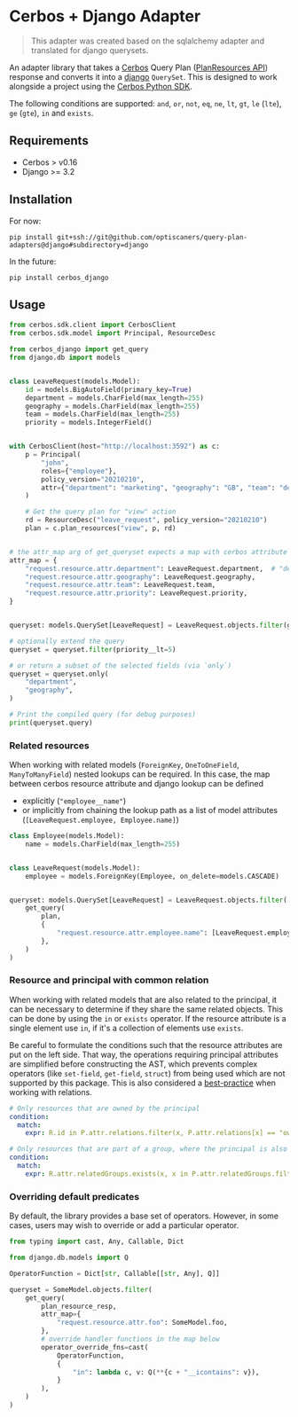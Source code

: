 # Cerbos + Django Adapter

> This adapter was created based on the sqlalchemy adapter and translated for django querysets.

An adapter library that takes a [Cerbos](https://cerbos.dev) Query Plan ([PlanResources API](https://docs.cerbos.dev/cerbos/latest/api/index.html#resources-query-plan)) response and converts it into a [django](https://djangoproject.com) `QuerySet`. This is designed to work alongside a project using the [Cerbos Python SDK](https://github.com/cerbos/cerbos-sdk-python).

The following conditions are supported: `and`, `or`, `not`, `eq`, `ne`, `lt`, `gt`, `le` (`lte`), `ge` (`gte`), `in` and `exists`.

## Requirements
- Cerbos > v0.16
- Django >= 3.2

## Installation
For now:
```
pip install git+ssh://git@github.com/optiscaners/query-plan-adapters@django#subdirectory=django
```

In the future:
```
pip install cerbos_django
```

## Usage


```python
from cerbos.sdk.client import CerbosClient
from cerbos.sdk.model import Principal, ResourceDesc

from cerbos_django import get_query
from django.db import models


class LeaveRequest(models.Model):
    id = models.BigAutoField(primary_key=True)
    department = models.CharField(max_length=255)
    geography = models.CharField(max_length=255)
    team = models.CharField(max_length=255)
    priority = models.IntegerField()


with CerbosClient(host="http://localhost:3592") as c:
    p = Principal(
        "john",
        roles={"employee"},
        policy_version="20210210",
        attr={"department": "marketing", "geography": "GB", "team": "design"},
    )

    # Get the query plan for "view" action
    rd = ResourceDesc("leave_request", policy_version="20210210")
    plan = c.plan_resources("view", p, rd)


# the attr_map arg of get_queryset expects a map with cerbos attribute strings mapped to the field lookup (str) or model-attribute
attr_map = {
    "request.resource.attr.department": LeaveRequest.department,  # "department" is also allowed
    "request.resource.attr.geography": LeaveRequest.geography,
    "request.resource.attr.team": LeaveRequest.team,
    "request.resource.attr.priority": LeaveRequest.priority,
}


queryset: models.QuerySet[LeaveRequest] = LeaveRequest.objects.filter(get_query(plan, attr_map))

# optionally extend the query
queryset = queryset.filter(priority__lt=5)

# or return a subset of the selected fields (via `only`)
queryset = queryset.only(
    "department",
    "geography",
)

# Print the compiled query (for debug purposes)
print(queryset.query)
```

### Related resources

When working with related models (`ForeignKey`, `OneToOneField`, `ManyToManyField`) nested lookups can be required.
In this case, the map between cerbos resource attribute and django lookup can be defined
* explicitly (`"employee__name"`)
* or implicitly from chaining the lookup path as a list of model attributes (`[LeaveRequest.employee, Employee.name]`) 

```python
class Employee(models.Model):
    name = models.CharField(max_length=255)


class LeaveRequest(models.Model):
    employee = models.ForeignKey(Employee, on_delete=models.CASCADE)


queryset: models.QuerySet[LeaveRequest] = LeaveRequest.objects.filter(
    get_query(
        plan,
        {
            "request.resource.attr.employee.name": [LeaveRequest.employee, Employee.name],  # or "employee__name"
        },
    )
)

```

### Resource and principal with common relation

When working with related models that are also related to the principal, it can be necessary to determine if they share the same related objects.
This can be done by using the `in` or `exists` operator. If the resource attribute is a single element use `in`, if it's a collection of elements use `exists`. 

Be careful to formulate the conditions such that the resource attributes are put on the left side. 
That way, the operations requiring principal attributes are simplified before constructing the AST, which prevents complex operators (like `set-field`, `get-field`, `struct`) from being used which are not supported by this package.
This is also considered a [best-practice](https://docs.cerbos.dev/cerbos/latest/policies/best_practices#_map_of_relations) when working with relations.


```yaml
# Only resources that are owned by the principal 
condition:
  match:
    expr: R.id in P.attr.relations.filter(x, P.attr.relations[x] == "owner")

# Only resources that are part of a group, where the principal is also an owner (two unrelated many-to-many fields)
condition:
  match:
    expr: R.attr.relatedGroups.exists(x, x in P.attr.relatedGroups.filter(y, P.attr.relatedGroups[y].role == "owner")) 
```


### Overriding default predicates

By default, the library provides a base set of operators. However, in some cases, users may wish to override or add a particular operator.

```python
from typing import cast, Any, Callable, Dict

from django.db.models import Q

OperatorFunction = Dict[str, Callable[[str, Any], Q]]

queryset = SomeModel.objects.filter(
    get_query(
        plan_resource_resp,
        attr_map={
            "request.resource.attr.foo": SomeModel.foo,
        },
        # override handler functions in the map below
        operator_override_fns=cast(
            OperatorFunction,
            {
                "in": lambda c, v: Q(**{c + "__icontains": v}),
            }
        ),
    )
)
```
